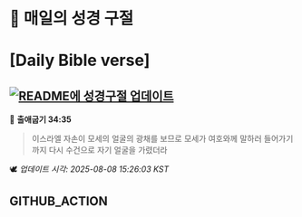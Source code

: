 # 🙏 매일의 성경 구절
# [Daily Bible verse]
## [![README에 성경구절 업데이트](https://github.com/DONGSUKA/first_test/actions/workflows/update-readme-bible.yml/badge.svg)](https://github.com/DONGSUKA/first_test/actions/workflows/update-readme-bible.yml)
<!-- START_BIBLE_VERSE -->
📖 **출애굽기 34:35**
> 이스라엘 자손이 모세의 얼굴의 광채를 보므로 모세가 여호와께 말하러 들어가기까지 다시 수건으로 자기 얼굴을 가렸더라

🕊️ _업데이트 시각: 2025-08-08 15:26:03 KST_
  <!-- END_BIBLE_VERSE -->
## GITHUB_ACTION
